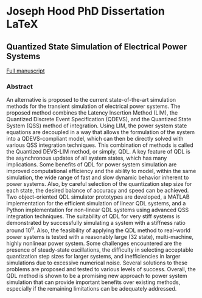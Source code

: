 # Joseph Hood PhD Dissertation LaTeX

## Quantized State Simulation of Electrical Power Systems

[Full manuscript](quantized-state-simulation-of-electrical-power-systems-20230330.pdf)

### Abstract

An alternative is proposed to the current state-of-the-art simulation methods for the transient simulation of electrical power systems. The proposed method combines the Latency Insertion Method (LIM), the Quantized Discrete Event Specification (QDEVS), and the Quantized State System (QSS) method of integration. Using LIM, the power system state equations are decoupled in a way that allows the formulation of the system into a QDEVS-compliant model, which can then be directly solved with various QSS integration techniques. This combination of methods is called the Quantized DEVS-LIM method, or simply, QDL. A key feature of QDL is the asynchronous updates of all system states, which has many implications. Some benefits of QDL for power system simulation are improved computational efficiency and the ability to model, within the same simulation, the wide range of fast and slow dynamic behavior inherent to power systems. Also, by careful selection of the quantization step size for each state, the desired balance of accuracy and speed can be achieved. Two object-oriented QDL simulator prototypes are developed, a MATLAB implementation for the efficient simulation of linear QDL systems, and a Python implementation for non-linear QDL systems using advanced QSS integration techniques. The suitability of QDL for very stiff systems is demonstrated by successfully simulating a system with a stiffness ratio around $10^{9}$. Also, the feasibility of applying the QDL method to real-world power systems is tested with a reasonably large (32 state), multi-machine, highly nonlinear power system. Some challenges encountered are the presence of steady-state oscillations, the difficulty in selecting acceptable quantization step sizes for larger systems, and inefficiencies in larger simulations due to excessive numerical noise. Several solutions to these problems are proposed and tested to various levels of success. Overall, the QDL method is shown to be a promising new approach to power system simulation that can provide important benefits over existing methods, especially if the remaining limitations can be adequately addressed.   
